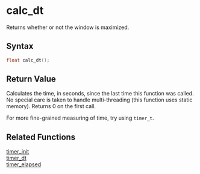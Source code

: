 
# calc_dt

Returns whether or not the window is maximized.

## Syntax

```cpp
float calc_dt();
```

## Return Value

Calculates the time, in seconds, since the last time this function was called. No special care is taken to handle multi-threading (this function uses static memory). Returns 0 on the first call.

For more fine-grained measuring of time, try using `timer_t`.

## Related Functions

[timer_init](https://github.com/RandyGaul/cute_framework/blob/master/docs/time/timer_init.md)  
[timer_dt](https://github.com/RandyGaul/cute_framework/blob/master/docs/time/timer_dt.md)  
[timer_elapsed](https://github.com/RandyGaul/cute_framework/blob/master/docs/time/timer_elapsed.md)  
